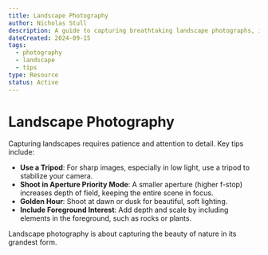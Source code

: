 ```yaml
---
title: Landscape Photography
author: Nicholas Stull
description: A guide to capturing breathtaking landscape photographs, including tips on composition, lighting, and equipment.
dateCreated: 2024-09-15
tags:
  - photography
  - landscape
  - tips
type: Resource
status: Active
---
```


# Landscape Photography

Capturing landscapes requires patience and attention to detail. Key tips include:

- **Use a Tripod**: For sharp images, especially in low light, use a tripod to stabilize your camera.
- **Shoot in Aperture Priority Mode**: A smaller aperture (higher f-stop) increases depth of field, keeping the entire scene in focus.
- **Golden Hour**: Shoot at dawn or dusk for beautiful, soft lighting.
- **Include Foreground Interest**: Add depth and scale by including elements in the foreground, such as rocks or plants.

Landscape photography is about capturing the beauty of nature in its grandest form.
